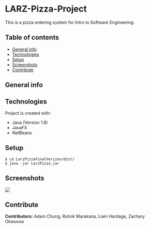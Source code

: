 # LARZ-Pizza-Project
This is a pizza ordering system for Intro to Software Engineering.

## Table of contents
* [General info](#general-info)
* [Technologies](#technologies)
* [Setup](#setup)
* [Screenshots](#screenshots)
* [Contribute](#contribute)

## General info


## Technologies
Project is created with:
* Java (Version 1.8)
* JavaFX
* NetBeans

## Setup
```
$ cd LarzPizzaFinalVerizon/dist/
$ java -jar LarzPizza.jar
```
## Screenshots
![](https://gyazo.com/4059bf3f14c1932d774b080e7060bbbe)
## Contribute
**Contributors:** Adam Chung, Rutvik Marakana, Liam Hardage, Zachary Okwuosa
